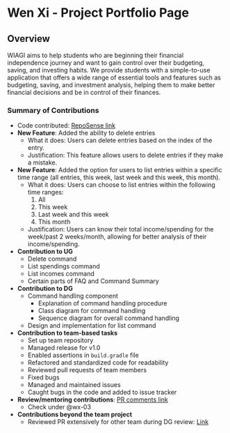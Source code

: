 # Wen Xi - Project Portfolio Page

## Overview
WIAGI aims to help students who are beginning their financial independence journey and want to gain control over their
budgeting, saving, and investing habits. We provide students with a simple-to-use application that offers a wide range
of essential tools and features such as budgeting, saving, and investment analysis, helping them to make better
financial decisions and be in control of their finances. 

### Summary of Contributions
- Code contributed: [RepoSense link](https://nus-cs2113-ay2425s1.github.io/tp-dashboard/?search=wx-03&breakdown=true&sort=groupTitle%20dsc&sortWithin=title&since=2024-09-20&timeframe=commit&mergegroup=&groupSelect=groupByRepos&checkedFileTypes=docs~functional-code~test-code~other)
- **New Feature**: Added the ability to delete entries
  - What it does: Users can delete entries based on the index of the entry.
  - Justification: This feature allows users to delete entries if they make a mistake.
- **New Feature**: Added the option for users to list entries within a specific time range (all entries, this week, last week and this week, this month).
  - What it does: Users can choose to list entries within the following time ranges:
    1. All
    2. This week
    3. Last week and this week
    4. This month
  - Justification: Users can know their total income/spending for the week/past 2 weeks/month, allowing for better analysis of  their income/spending.
- **Contribution to UG**
  - Delete command
  - List spendings command
  - List incomes command
  - Certain parts of FAQ and Command Summary
- **Contribution to DG**
  - Command handling component
    - Explanation of command handling procedure 
    - Class diagram for command handling
    - Sequence diagram for overall command handling
  - Design and implementation for list command
- **Contribution to team-based tasks**
  - Set up team repository
  - Managed release for v1.0
  - Enabled assertions in `build.gradle` file
  - Refactored and standardized code for readability
  - Reviewed pull requests of team members
  - Fixed bugs
  - Managed and maintained issues
  - Caught bugs in the code and added to issue tracker
- **Review/mentoring contributions**: [PR comments link](https://nus-cs2113-ay2425s1.github.io/dashboards/contents/tp-comments.html#35-tng-n-xi-wx-03-6-comments)
  - Check under @wx-03
- **Contributions beyond the team project**
  - Reviewed PR extensively for other team during DG review: [Link](https://github.com/nus-cs2113-AY2425S1/tp/pull/20)
